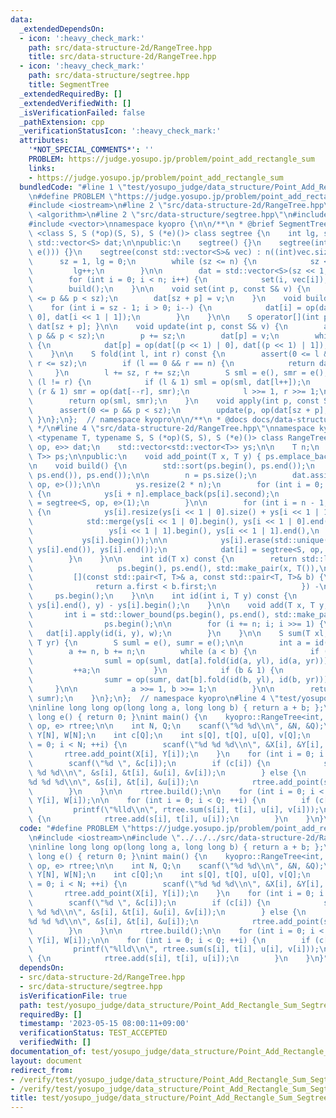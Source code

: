 ```yaml
---
data:
  _extendedDependsOn:
  - icon: ':heavy_check_mark:'
    path: src/data-structure-2d/RangeTree.hpp
    title: src/data-structure-2d/RangeTree.hpp
  - icon: ':heavy_check_mark:'
    path: src/data-structure/segtree.hpp
    title: SegmentTree
  _extendedRequiredBy: []
  _extendedVerifiedWith: []
  _isVerificationFailed: false
  _pathExtension: cpp
  _verificationStatusIcon: ':heavy_check_mark:'
  attributes:
    '*NOT_SPECIAL_COMMENTS*': ''
    PROBLEM: https://judge.yosupo.jp/problem/point_add_rectangle_sum
    links:
    - https://judge.yosupo.jp/problem/point_add_rectangle_sum
  bundledCode: "#line 1 \"test/yosupo_judge/data_structure/Point_Add_Rectangle_Sum_Segtree.test.cpp\"\
    \n#define PROBLEM \"https://judge.yosupo.jp/problem/point_add_rectangle_sum\"\n\
    #include <iostream>\n#line 2 \"src/data-structure-2d/RangeTree.hpp\"\n#include\
    \ <algorithm>\n#line 2 \"src/data-structure/segtree.hpp\"\n#include <cassert>\n\
    #include <vector>\nnamespace kyopro {\n\n/**\n * @brief SegmentTree\n */\ntemplate\
    \ <class S, S (*op)(S, S), S (*e)()> class segtree {\n    int lg, sz, n;\n   \
    \ std::vector<S> dat;\n\npublic:\n    segtree() {}\n    segtree(int n) : segtree(std::vector<S>(n,\
    \ e())) {}\n    segtree(const std::vector<S>& vec) : n((int)vec.size()) {\n  \
    \      sz = 1, lg = 0;\n        while (sz <= n) {\n            sz <<= 1;\n   \
    \         lg++;\n        }\n\n        dat = std::vector<S>(sz << 1, e());\n\n\
    \        for (int i = 0; i < n; i++) {\n            set(i, vec[i]);\n        }\n\
    \        build();\n    }\n\n    void set(int p, const S& v) {\n        assert(0\
    \ <= p && p < sz);\n        dat[sz + p] = v;\n    }\n    void build() {\n    \
    \    for (int i = sz - 1; i > 0; i--) {\n            dat[i] = op(dat[i << 1 |\
    \ 0], dat[i << 1 | 1]);\n        }\n    }\n\n    S operator[](int p) const { return\
    \ dat[sz + p]; }\n\n    void update(int p, const S& v) {\n        assert(0 <=\
    \ p && p < sz);\n        p += sz;\n        dat[p] = v;\n        while (p >>= 1)\
    \ {\n            dat[p] = op(dat[(p << 1) | 0], dat[(p << 1) | 1]);\n        }\n\
    \    }\n\n    S fold(int l, int r) const {\n        assert(0 <= l && l <= r &&\
    \ r <= sz);\n        if (l == 0 && r == n) {\n            return dat[1];\n   \
    \     }\n        l += sz, r += sz;\n        S sml = e(), smr = e();\n        while\
    \ (l != r) {\n            if (l & 1) sml = op(sml, dat[l++]);\n            if\
    \ (r & 1) smr = op(dat[--r], smr);\n            l >>= 1, r >>= 1;\n        }\n\
    \        return op(sml, smr);\n    }\n    void apply(int p, const S& v) {\n  \
    \      assert(0 <= p && p < sz);\n        update(p, op(dat[sz + p], v));\n   \
    \ }\n};\n};  // namespace kyopro\n\n/**\n * @docs docs/data-structure/segtree.md\n\
    \ */\n#line 4 \"src/data-structure-2d/RangeTree.hpp\"\nnamespace kyopro {\ntemplate\
    \ <typename T, typename S, S (*op)(S, S), S (*e)()> class RangeTree {\n    std::vector<segtree<S,\
    \ op, e>> dat;\n    std::vector<std::vector<T>> ys;\n\n    T n;\n    std::vector<std::pair<T,\
    \ T>> ps;\n\npublic:\n    void add_point(T x, T y) { ps.emplace_back(x, y); }\n\
    \n    void build() {\n        std::sort(ps.begin(), ps.end());\n        ps.erase(std::unique(ps.begin(),\
    \ ps.end()), ps.end());\n\n        n = ps.size();\n        dat.assign(2 * n, segtree<S,\
    \ op, e>());\n\n        ys.resize(2 * n);\n        for (int i = 0; i < n; ++i)\
    \ {\n            ys[i + n].emplace_back(ps[i].second);\n            dat[i + n]\
    \ = segtree<S, op, e>(1);\n        }\n\n        for (int i = n - 1; i > 0; --i)\
    \ {\n            ys[i].resize(ys[i << 1 | 0].size() + ys[i << 1 | 1].size());\n\
    \            std::merge(ys[i << 1 | 0].begin(), ys[i << 1 | 0].end(),\n      \
    \                 ys[i << 1 | 1].begin(), ys[i << 1 | 1].end(),\n            \
    \           ys[i].begin());\n\n            ys[i].erase(std::unique(ys[i].begin(),\
    \ ys[i].end()), ys[i].end());\n            dat[i] = segtree<S, op, e>(ys[i].size());\n\
    \        }\n    }\n\n    int id(T x) const {\n        return std::lower_bound(\n\
    \                   ps.begin(), ps.end(), std::make_pair(x, T()),\n          \
    \         [](const std::pair<T, T>& a, const std::pair<T, T>& b) {\n         \
    \              return a.first < b.first;\n                   }) -\n          \
    \     ps.begin();\n    }\n\n    int id(int i, T y) const {\n        return std::lower_bound(ys[i].begin(),\
    \ ys[i].end(), y) - ys[i].begin();\n    }\n\n    void add(T x, T y, S w) {\n \
    \       int i = std::lower_bound(ps.begin(), ps.end(), std::make_pair(x, y)) -\n\
    \                ps.begin();\n\n        for (i += n; i; i >>= 1) {\n         \
    \   dat[i].apply(id(i, y), w);\n        }\n    }\n\n    S sum(T xl, T yl, T xr,\
    \ T yr) {\n        S suml = e(), sumr = e();\n\n        int a = id(xl), b = id(xr);\n\
    \        a += n, b += n;\n        while (a < b) {\n            if (a & 1) {\n\
    \                suml = op(suml, dat[a].fold(id(a, yl), id(a, yr)));\n       \
    \         ++a;\n            }\n            if (b & 1) {\n                --b;\n\
    \                sumr = op(sumr, dat[b].fold(id(b, yl), id(b, yr)));\n       \
    \     }\n\n            a >>= 1, b >>= 1;\n        }\n\n        return op(suml,\
    \ sumr);\n    }\n};\n};  // namespace kyopro\n#line 4 \"test/yosupo_judge/data_structure/Point_Add_Rectangle_Sum_Segtree.test.cpp\"\
    \ninline long long op(long long a, long long b) { return a + b; };\ninline long\
    \ long e() { return 0; }\nint main() {\n    kyopro::RangeTree<int, long long,\
    \ op, e> rtree;\n\n    int N, Q;\n    scanf(\"%d %d\\n\", &N, &Q);\n    int X[N],\
    \ Y[N], W[N];\n    int c[Q];\n    int s[Q], t[Q], u[Q], v[Q];\n    for (int i\
    \ = 0; i < N; ++i) {\n        scanf(\"%d %d %d\\n\", &X[i], &Y[i], &W[i]);\n \
    \       rtree.add_point(X[i], Y[i]);\n    }\n    for (int i = 0; i < Q; ++i) {\n\
    \        scanf(\"%d \", &c[i]);\n        if (c[i]) {\n            scanf(\"%d %d\
    \ %d %d\\n\", &s[i], &t[i], &u[i], &v[i]);\n        } else {\n            scanf(\"\
    %d %d %d\\n\", &s[i], &t[i], &u[i]);\n            rtree.add_point(s[i], t[i]);\n\
    \        }\n    }\n\n    rtree.build();\n\n    for (int i = 0; i < N; ++i) rtree.add(X[i],\
    \ Y[i], W[i]);\n\n    for (int i = 0; i < Q; ++i) {\n        if (c[i]) {\n   \
    \         printf(\"%lld\\n\", rtree.sum(s[i], t[i], u[i], v[i]));\n        } else\
    \ {\n            rtree.add(s[i], t[i], u[i]);\n        }\n    }\n}\n"
  code: "#define PROBLEM \"https://judge.yosupo.jp/problem/point_add_rectangle_sum\"\
    \n#include <iostream>\n#include \"../../../src/data-structure-2d/RangeTree.hpp\"\
    \ninline long long op(long long a, long long b) { return a + b; };\ninline long\
    \ long e() { return 0; }\nint main() {\n    kyopro::RangeTree<int, long long,\
    \ op, e> rtree;\n\n    int N, Q;\n    scanf(\"%d %d\\n\", &N, &Q);\n    int X[N],\
    \ Y[N], W[N];\n    int c[Q];\n    int s[Q], t[Q], u[Q], v[Q];\n    for (int i\
    \ = 0; i < N; ++i) {\n        scanf(\"%d %d %d\\n\", &X[i], &Y[i], &W[i]);\n \
    \       rtree.add_point(X[i], Y[i]);\n    }\n    for (int i = 0; i < Q; ++i) {\n\
    \        scanf(\"%d \", &c[i]);\n        if (c[i]) {\n            scanf(\"%d %d\
    \ %d %d\\n\", &s[i], &t[i], &u[i], &v[i]);\n        } else {\n            scanf(\"\
    %d %d %d\\n\", &s[i], &t[i], &u[i]);\n            rtree.add_point(s[i], t[i]);\n\
    \        }\n    }\n\n    rtree.build();\n\n    for (int i = 0; i < N; ++i) rtree.add(X[i],\
    \ Y[i], W[i]);\n\n    for (int i = 0; i < Q; ++i) {\n        if (c[i]) {\n   \
    \         printf(\"%lld\\n\", rtree.sum(s[i], t[i], u[i], v[i]));\n        } else\
    \ {\n            rtree.add(s[i], t[i], u[i]);\n        }\n    }\n}"
  dependsOn:
  - src/data-structure-2d/RangeTree.hpp
  - src/data-structure/segtree.hpp
  isVerificationFile: true
  path: test/yosupo_judge/data_structure/Point_Add_Rectangle_Sum_Segtree.test.cpp
  requiredBy: []
  timestamp: '2023-05-15 08:00:11+09:00'
  verificationStatus: TEST_ACCEPTED
  verifiedWith: []
documentation_of: test/yosupo_judge/data_structure/Point_Add_Rectangle_Sum_Segtree.test.cpp
layout: document
redirect_from:
- /verify/test/yosupo_judge/data_structure/Point_Add_Rectangle_Sum_Segtree.test.cpp
- /verify/test/yosupo_judge/data_structure/Point_Add_Rectangle_Sum_Segtree.test.cpp.html
title: test/yosupo_judge/data_structure/Point_Add_Rectangle_Sum_Segtree.test.cpp
---
```


